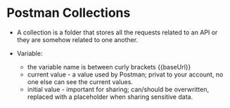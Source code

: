 # Postman Collections
- A collection is a folder that stores all the requests related to an API or they are somehow related to one another.

- Variable:
  - the variable name is between curly brackets {{baseUrl}}
  - current value - a value used by Postman; privat to your account, no one else can see the current values.
  - initial value - important for sharing; can/should be overwritten, replaced with a placeholder when sharing sensitive data.
